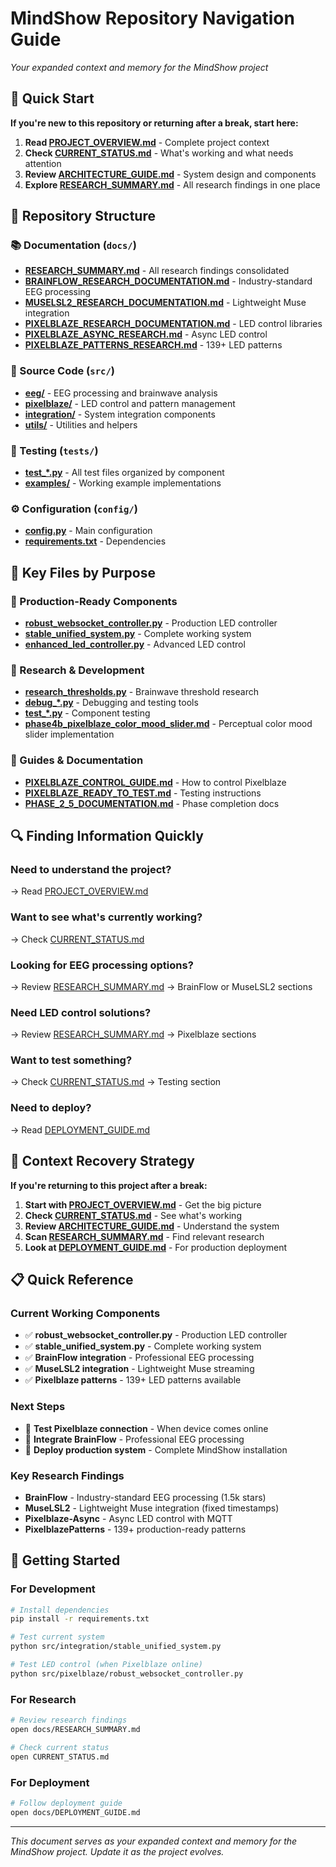 # MindShow Repository Navigation Guide

*Your expanded context and memory for the MindShow project*

## 🎯 Quick Start

**If you're new to this repository or returning after a break, start here:**

1. **Read [PROJECT_OVERVIEW.md](PROJECT_OVERVIEW.md)** - Complete project context
2. **Check [CURRENT_STATUS.md](CURRENT_STATUS.md)** - What's working and what needs attention
3. **Review [ARCHITECTURE_GUIDE.md](ARCHITECTURE_GUIDE.md)** - System design and components
4. **Explore [RESEARCH_SUMMARY.md](RESEARCH_SUMMARY.md)** - All research findings in one place

## 📁 Repository Structure

### **📚 Documentation (`docs/`)**
- **[RESEARCH_SUMMARY.md](docs/RESEARCH_SUMMARY.md)** - All research findings consolidated
- **[BRAINFLOW_RESEARCH_DOCUMENTATION.md](docs/BRAINFLOW_RESEARCH_DOCUMENTATION.md)** - Industry-standard EEG processing
- **[MUSELSL2_RESEARCH_DOCUMENTATION.md](docs/MUSELSL2_RESEARCH_DOCUMENTATION.md)** - Lightweight Muse integration
- **[PIXELBLAZE_RESEARCH_DOCUMENTATION.md](docs/PIXELBLAZE_RESEARCH_DOCUMENTATION.md)** - LED control libraries
- **[PIXELBLAZE_ASYNC_RESEARCH.md](docs/PIXELBLAZE_ASYNC_RESEARCH.md)** - Async LED control
- **[PIXELBLAZE_PATTERNS_RESEARCH.md](docs/PIXELBLAZE_PATTERNS_RESEARCH.md)** - 139+ LED patterns

### **🔧 Source Code (`src/`)**
- **[eeg/](src/eeg/)** - EEG processing and brainwave analysis
- **[pixelblaze/](src/pixelblaze/)** - LED control and pattern management
- **[integration/](src/integration/)** - System integration components
- **[utils/](src/utils/)** - Utilities and helpers

### **🧪 Testing (`tests/`)**
- **[test_*.py](tests/)** - All test files organized by component
- **[examples/](examples/)** - Working example implementations

### **⚙️ Configuration (`config/`)**
- **[config.py](config/config.py)** - Main configuration
- **[requirements.txt](config/requirements.txt)** - Dependencies

## 🎯 Key Files by Purpose

### **🚀 Production-Ready Components**
- **[robust_websocket_controller.py](src/pixelblaze/robust_websocket_controller.py)** - Production LED controller
- **[stable_unified_system.py](src/integration/stable_unified_system.py)** - Complete working system
- **[enhanced_led_controller.py](src/pixelblaze/enhanced_led_controller.py)** - Advanced LED control

### **🔬 Research & Development**
- **[research_thresholds.py](src/eeg/research_thresholds.py)** - Brainwave threshold research
- **[debug_*.py](tests/debug_*.py)** - Debugging and testing tools
- **[test_*.py](tests/test_*.py)** - Component testing
- **[phase4b_pixelblaze_color_mood_slider.md](deep_research/phase4b_pixelblaze_color_mood_slider.md)** - Perceptual color mood slider implementation

### **📖 Guides & Documentation**
- **[PIXELBLAZE_CONTROL_GUIDE.md](docs/PIXELBLAZE_CONTROL_GUIDE.md)** - How to control Pixelblaze
- **[PIXELBLAZE_READY_TO_TEST.md](docs/PIXELBLAZE_READY_TO_TEST.md)** - Testing instructions
- **[PHASE_2_5_DOCUMENTATION.md](docs/PHASE_2_5_DOCUMENTATION.md)** - Phase completion docs

## 🔍 Finding Information Quickly

### **Need to understand the project?**
→ Read [PROJECT_OVERVIEW.md](PROJECT_OVERVIEW.md)

### **Want to see what's currently working?**
→ Check [CURRENT_STATUS.md](CURRENT_STATUS.md)

### **Looking for EEG processing options?**
→ Review [RESEARCH_SUMMARY.md](docs/RESEARCH_SUMMARY.md) → BrainFlow or MuseLSL2 sections

### **Need LED control solutions?**
→ Review [RESEARCH_SUMMARY.md](docs/RESEARCH_SUMMARY.md) → Pixelblaze sections

### **Want to test something?**
→ Check [CURRENT_STATUS.md](CURRENT_STATUS.md) → Testing section

### **Need to deploy?**
→ Read [DEPLOYMENT_GUIDE.md](docs/DEPLOYMENT_GUIDE.md)

## 🎯 Context Recovery Strategy

**If you're returning to this project after a break:**

1. **Start with [PROJECT_OVERVIEW.md](PROJECT_OVERVIEW.md)** - Get the big picture
2. **Check [CURRENT_STATUS.md](CURRENT_STATUS.md)** - See what's working
3. **Review [ARCHITECTURE_GUIDE.md](ARCHITECTURE_GUIDE.md)** - Understand the system
4. **Scan [RESEARCH_SUMMARY.md](docs/RESEARCH_SUMMARY.md)** - Find relevant research
5. **Look at [DEPLOYMENT_GUIDE.md](docs/DEPLOYMENT_GUIDE.md)** - For production deployment

## 📋 Quick Reference

### **Current Working Components**
- ✅ **robust_websocket_controller.py** - Production LED controller
- ✅ **stable_unified_system.py** - Complete working system
- ✅ **BrainFlow integration** - Professional EEG processing
- ✅ **MuseLSL2 integration** - Lightweight Muse streaming
- ✅ **Pixelblaze patterns** - 139+ LED patterns available

### **Next Steps**
- 🔄 **Test Pixelblaze connection** - When device comes online
- 🔄 **Integrate BrainFlow** - Professional EEG processing
- 🔄 **Deploy production system** - Complete MindShow installation

### **Key Research Findings**
- **BrainFlow** - Industry-standard EEG processing (1.5k stars)
- **MuseLSL2** - Lightweight Muse integration (fixed timestamps)
- **Pixelblaze-Async** - Async LED control with MQTT
- **PixelblazePatterns** - 139+ production-ready patterns

## 🚀 Getting Started

### **For Development**
```bash
# Install dependencies
pip install -r requirements.txt

# Test current system
python src/integration/stable_unified_system.py

# Test LED control (when Pixelblaze online)
python src/pixelblaze/robust_websocket_controller.py
```

### **For Research**
```bash
# Review research findings
open docs/RESEARCH_SUMMARY.md

# Check current status
open CURRENT_STATUS.md
```

### **For Deployment**
```bash
# Follow deployment guide
open docs/DEPLOYMENT_GUIDE.md
```

---

*This document serves as your expanded context and memory for the MindShow project. Update it as the project evolves.* 